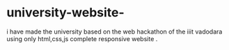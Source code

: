 # university-website-
i have made the university based on the web hackathon of the iiit vadodara using only html,css,js complete responsive website .
